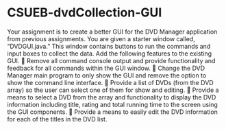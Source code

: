 # CSUEB-dvdCollection-GUI
Your assignment is to create a better GUI for the DVD Manager application from
previous assignments. You are given a starter window called, “DVDGUI.java.” This
window contains buttons to run the commands and input boxes to collect the data. Add
the following features to the existing GUI.
 Remove all command console output and provide functionality and feedback for
all commands within the GUI window.
 Change the DVD Manager main program to only show the GUI and remove the
option to show the command line interface.
 Provide a list of DVDs (from the DVD array) so the user can select one of them
for show and editing.
 Provide a means to select a DVD from the array and functionality to display the
DVD information including title, rating and total running time to the screen using
the GUI components.
 Provide a means to easily edit the DVD information for each of the titles in the
DVD list.
